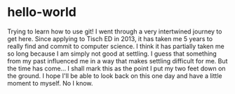 # hello-world
Trying to learn how to use git!
I went through a very intertwined journey to get here.
Since applying to Tisch ED in 2013, it has taken me 5 years to really find and commit to computer science.
I think it has partially taken me so long because I am simply not good at settling.
I guess that something from my past influenced me in a way that makes settling difficult for me.
But the time has come... I shall mark this as the point I put my two feet down on the ground.
I hope I'll be able to look back on this one day and have a little moment to myself.
No I know.
